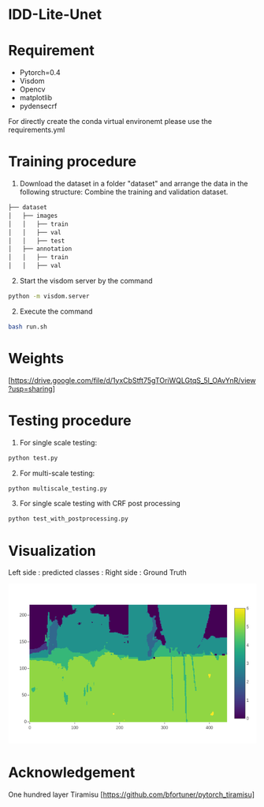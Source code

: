 # IDD-Lite-Unet

# Requirement 

* Pytorch=0.4
* Visdom
* Opencv
* matplotlib
* pydensecrf

For directly create the conda virtual environemt please use the requirements.yml 


# Training procedure 

1. Download the dataset in a folder "dataset" and arrange the data in the following structure: Combine the training and validation dataset.

```bash
├── dataset
│   ├── images
│   │   ├── train
│   │   ├── val
│   │   ├── test
│   ├── annotation
│   │   ├── train
│   │   ├── val
```

2. Start the visdom server by the command 
~~~bash
python -m visdom.server
~~~
2. Execute the command 
```bash
bash run.sh
```
# Weights
[https://drive.google.com/file/d/1yxCbStft75gTOriWQLGtqS_5l_OAvYnR/view?usp=sharing]

# Testing procedure

1. For single scale testing:
```bash
python test.py
```
2. For multi-scale testing:
```bash
python multiscale_testing.py
```
3. For single scale testing with CRF post processing 
```bash
python test_with_postprocessing.py
```

# Visualization 

Left side : predicted classes  :  Right side : Ground Truth 

![Visualization during training](images/visual.png?raw=true "sample of generated data")

# Acknowledgement
One hundred layer Tiramisu [https://github.com/bfortuner/pytorch_tiramisu]

